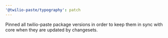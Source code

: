 ```yaml
---
'@twilio-paste/typography': patch
---
```


Pinned all twilio-paste package versions in order to keep them in sync with core when they are updated by changesets.
